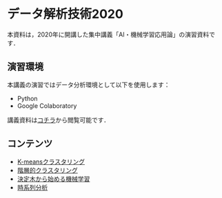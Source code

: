 # データ解析技術2020
本資料は，2020年に開講した集中講義「AI・機械学習応用論」の演習資料です．

## 演習環境
本講義の演習ではデータ分析環境として以下を使用します：
* Python
* Google Colaboratory

講義資料は[コチラ]()から閲覧可能です．


## コンテンツ
* [K-meansクラスタリング](https://colab.research.google.com/github/trycycle/data-analysis-lecture-2020/blob/master/notebook/k-means.ipynb?hl=ja)
* [階層的クラスタリング](https://colab.research.google.com/github/trycycle/data-analysis-lecture-2020/blob/master/notebook/hierarchical-clustering.ipynb?hl=ja)
* [決定木から始める機械学習](https://colab.research.google.com/github/trycycle/data-analysis-lecture-2020/blob/master/notebook/introduction-to-ml.ipynb?hl=ja)
* [時系列分析](https://colab.research.google.com/github/trycycle/data-analysis-lecture-2020/blob/master/notebook/time-series-analysis.ipynb?hl=ja)